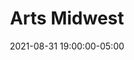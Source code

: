 ---
date: 2021-08-31 19:00:00-05:00
dates: 7:00 pm August 31 2021
draft: false
expiryDate: 2021-09-01
mpaaRating: Not Rated
officialURL: https://www.artsmidwest.org/programs/resiliencefund/phase-2-recipients
oneSheet: /img/arts-midwest-copy.jpg
performanceList:
  performance:
  - date: 2021-09-01 00:00:00
    format: 2D
runningTime: 120
shortTitle: Arts Midwest
studioInfo:
  studio: Not Specified
  studioFee: 0
  studioPercentage: 0
title: Arts Midwest
---